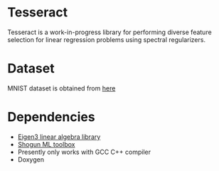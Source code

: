 Tesseract
=========

Tesseract is a work-in-progress library for performing diverse feature selection for linear regression problems using spectral regularizers.

Dataset
=======
MNIST dataset is obtained from [here](http://yann.lecun.com/exdb/mnist/)

Dependencies
============
- [Eigen3 linear algebra library](http://eigen.tuxfamily.org/index.php?title=Main_Page)
- [Shogun ML toolbox](https://github.com/shogun-toolbox/shogun)
- Presently only works with GCC C++ compiler
- Doxygen
